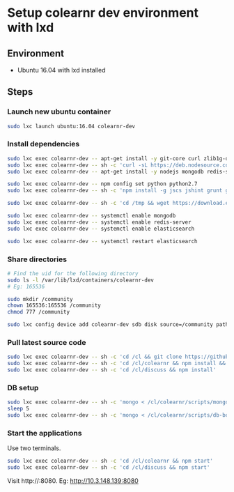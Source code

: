 # Setup colearnr dev environment with lxd

## Environment

- Ubuntu 16.04 with lxd installed

## Steps

### Launch new ubuntu container

```bash
sudo lxc launch ubuntu:16.04 colearnr-dev
```

### Install dependencies

```bash
sudo lxc exec colearnr-dev -- apt-get install -y git-core curl zlib1g-dev build-essential libssl-dev libreadline-dev libyaml-dev libsqlite3-dev sqlite3 libxml2-dev libxslt1-dev libcurl4-openssl-dev python-software-properties libgdbm-dev libncurses5-dev automake libtool bison libffi-dev
sudo lxc exec colearnr-dev -- sh -c 'curl -sL https://deb.nodesource.com/setup_6.x | sudo -E bash -'
sudo lxc exec colearnr-dev -- apt-get install -y nodejs mongodb redis-server libreoffice python2.7 ruby2.3 ruby-compass

sudo lxc exec colearnr-dev -- npm config set python python2.7
sudo lxc exec colearnr-dev -- sh -c 'npm install -g jscs jshint grunt grunt-cli gulp gulp-cli bower nodemon standard standard-format'

sudo lxc exec colearnr-dev -- sh -c 'cd /tmp && wget https://download.elastic.co/elasticsearch/elasticsearch/elasticsearch-1.7.3.deb && dpkg -i elasticsearch-1.7.3.deb'

sudo lxc exec colearnr-dev -- systemctl enable mongodb
sudo lxc exec colearnr-dev -- systemctl enable redis-server
sudo lxc exec colearnr-dev -- systemctl enable elasticsearch

sudo lxc exec colearnr-dev -- systemctl restart elasticsearch
```

### Share directories

```bash
# Find the uid for the following directory
sudo ls -l /var/lib/lxd/containers/colearnr-dev
# Eg: 165536

sudo mkdir /community
chown 165536:165536 /community
chmod 777 /community

sudo lxc config device add colearnr-dev sdb disk source=/community path=cl
```

### Pull latest source code

```bash
sudo lxc exec colearnr-dev -- sh -c 'cd /cl && git clone https://github.com/colearnr/colearnr.git && git clone https://github.com/colearnr/discuss.git'
sudo lxc exec colearnr-dev -- sh -c 'cd /cl/colearnr && npm install && gulp css'
sudo lxc exec colearnr-dev -- sh -c 'cd /cl/discuss && npm install'
```

### DB setup

```bash
sudo lxc exec colearnr-dev -- sh -c 'mongo < /cl/colearnr/scripts/mongo-dev-rs.js'
sleep 5
sudo lxc exec colearnr-dev -- sh -c 'mongo < /cl/colearnr/scripts/db-bootstrap.js'
```

### Start the applications

Use two terminals.
```bash
sudo lxc exec colearnr-dev -- sh -c 'cd /cl/colearnr && npm start'
sudo lxc exec colearnr-dev -- sh -c 'cd /cl/discuss && npm start'
```

Visit http://<lxc ip>:8080.  Eg: http://10.3.148.139:8080
